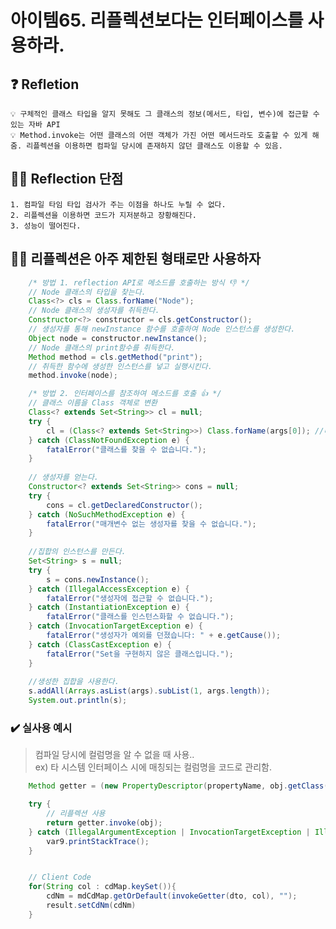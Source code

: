 # 아이템65. 리플렉션보다는 인터페이스를 사용하라.
## **❓ Refletion**
    💡 구체적인 클래스 타입을 알지 못해도 그 클래스의 정보(메서드, 타입, 변수)에 접근할 수 있는 자바 API  
    💡 Method.invoke는 어떤 클래스의 어떤 객체가 가진 어떤 메서드라도 호출할 수 있게 해줌. 리플렉션을 이용하면 컴파일 당시에 존재하지 않던 클래스도 이용할 수 있음.


## **:no_good_woman: Reflection 단점**  
    1. 컴파일 타임 타입 검사가 주는 이점을 하나도 누릴 수 없다.
    2. 리플렉션을 이용하면 코드가 지저분하고 장황해진다.
    3. 성능이 떨어진다.


## **🙆‍♀️ 리플렉션은 아주 제한된 형태로만 사용하자**
```java
    /* 방법 1. reflection API로 메소드를 호출하는 방식 👎 */
    // Node 클래스의 타입을 찾는다.
    Class<?> cls = Class.forName("Node");
    // Node 클래스의 생성자를 취득한다.
    Constructor<?> constructor = cls.getConstructor();
    // 생성자를 통해 newInstance 함수를 호출하여 Node 인스턴스를 생성한다.
    Object node = constructor.newInstance();
    // Node 클래스의 print함수를 취득한다. 
    Method method = cls.getMethod("print");
    // 취득한 함수에 생성한 인스턴스를 넣고 실행시킨다.
    method.invoke(node);

    /* 방법 2. 인터페이스를 참조하여 메소드를 호출 👍 */
    // 클래스 이름을 Class 객체로 변환
    Class<? extends Set<String>> cl = null;
    try {
        cl = (Class<? extends Set<String>>) Class.forName(args[0]); //비검사 형변환
    } catch (ClassNotFoundException e) {
        fatalError("클래스를 찾을 수 없습니다.");
    }
    
    // 생성자를 얻는다.
    Constructor<? extends Set<String>> cons = null;
    try {
        cons = cl.getDeclaredConstructor();
    } catch (NoSuchMethodException e) {
        fatalError("매개변수 없는 생성자를 찾을 수 없습니다.");
    }
     
    //집합의 인스턴스를 만든다.
    Set<String> s = null;
    try {
        s = cons.newInstance();
    } catch (IllegalAccessException e) {
        fatalError("생성자에 접근할 수 없습니다.");
    } catch (InstantiationException e) {
        fatalError("클래스를 인스턴스화할 수 없습니다.");
    } catch (InvocationTargetException e) {
        fatalError("생성자가 예외를 던졌습니다: " + e.getCause());
    } catch (ClassCastException e) {
        fatalError("Set을 구현하지 않은 클래스입니다.");
    }
    
    //생성한 집합을 사용한다.
    s.addAll(Arrays.asList(args).subList(1, args.length));
    System.out.println(s);
```

### ✔️ 실사용 예시
> 컴파일 당시에 컬럼명을 알 수 없을 때 사용..  
> ex) 타 시스템 인터페이스 시에 매칭되는 컬럼명을 코드로 관리함.

```java
    Method getter = (new PropertyDescriptor(propertyName, obj.getClass(), "is" + Character.toUpperCase(propertyName.charAt(0)) + propertyName.substring(1), (String)null)).getReadMethod();

    try {
        // 리플렉션 사용
        return getter.invoke(obj);
    } catch (IllegalArgumentException | InvocationTargetException | IllegalAccessException var9) {
        var9.printStackTrace();
    }


    // Client Code
    for(String col : cdMap.keySet()){
        cdNm = mdCdMap.getOrDefault(invokeGetter(dto, col), "");
        result.setCdNm(cdNm)
    }
```    
